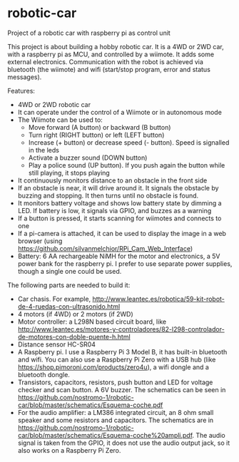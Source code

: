 # robotic-car
Project of a robotic car with raspberry pi as control unit

This project is about building a hobby robotic car.
It is a 4WD or 2WD car, with a raspberry pi as MCU, and controlled by a wiimote.
It adds some external electronics.
Communication with the robot is achieved via bluetooth (the wiimote) and wifi (start/stop program, error and status messages).

Features:
- 4WD or 2WD robotic car
- It can operate under the control of a Wiimote or in autonomous mode
- The Wiimote can be used to:
  - Move forward (A button) or backward (B button)
  - Turn right (RIGHT button) or left (LEFT button)
  - Increase (+ button) or decrease speed (- button). Speed is signalled in the leds
  - Activate a buzzer sound (DOWN button)
  - Play a police sound (UP button). If you push again the button while still playing, it stops playing
- It continuously monitors distance to an obstacle in the front side
- If an obstacle is near, it will drive around it. It signals the obstacle by buzzing and stopping. It then turns until no obstacle is found.
- It monitors battery voltage and shows low battery state by dimming a LED. If battery is low, it signals via GPIO, and buzzes as a warning
- If a button is pressed, it starts scanning for wiimotes and connects to one
- If a pi-camera is attached, it can be used to display the image in a web browser (using https://github.com/silvanmelchior/RPi_Cam_Web_Interface)
- Battery: 6 AA rechargeable NiMH for the motor and electronics, a 5V power bank for the raspberry pi. I prefer to use separate power supplies, though a single one could be used.

The following parts are needed to build it:
- Car chasis. For example, http://www.leantec.es/robotica/59-kit-robot-de-4-ruedas-con-ultrasonido.html
- 4 motors (if 4WD) or 2 motors (if 2WD)
- Motor controller: a L298N based circuit board, like http://www.leantec.es/motores-y-controladores/82-l298-controlador-de-motores-con-doble-puente-h.html
- Distance sensor HC-SR04
- A Raspberry pi. I use a Raspberry Pi 3 Model B, it has built-in bluetooth and wifi. You can also use a Raspberry Pi Zero with a USB hub (like https://shop.pimoroni.com/products/zero4u), a wifi dongle and a bluetooth dongle.
- Transistors, capacitors, resistors, push button and LED for voltage checker and scan button. A 6V buzzer. The schematics can be seen in https://github.com/nostromo-1/robotic-car/blob/master/schematics/Esquema-coche.pdf
- For the audio amplifier: a LM386 integrated circuit, an 8 ohm small speaker and some resistors and capacitors. The schematics are in https://github.com/nostromo-1/robotic-car/blob/master/schematics/Esquema-coche%20ampli.pdf. The audio signal is taken from the GPIO, it does not use the audio output jack, so it also works on a Raspberry Pi Zero.



  
